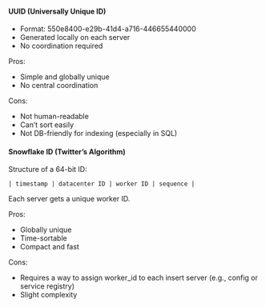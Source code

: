 #### UUID (Universally Unique ID)

* Format: 550e8400-e29b-41d4-a716-446655440000
* Generated locally on each server
* No coordination required

Pros:

* Simple and globally unique
* No central coordination

Cons:

* Not human-readable
* Can’t sort easily
* Not DB-friendly for indexing (especially in SQL)

#### Snowflake ID (Twitter’s Algorithm)
Structure of a 64-bit ID:
```
| timestamp | datacenter ID | worker ID | sequence |
```
Each server gets a unique worker ID.

Pros:
* Globally unique
* Time-sortable
* Compact and fast

Cons:

* Requires a way to assign worker_id to each insert server (e.g., config or service registry)
* Slight complexity